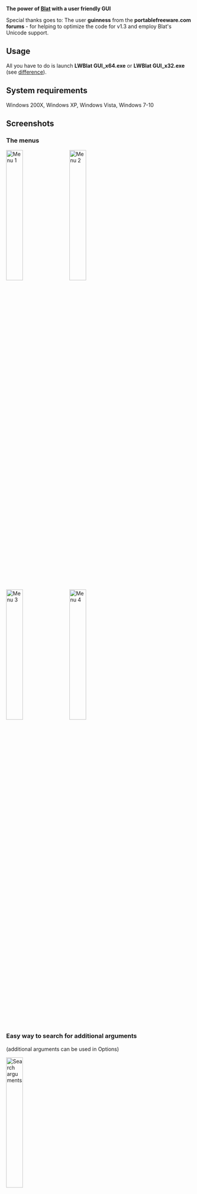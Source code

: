 **The power of [Blat](https://www.blat.net) with a user friendly GUI**

Special thanks goes to:
The user **guinness** from the **portablefreeware.com forums** - for helping to optimize the code for v1.3 and employ Blat's Unicode support. 

## Usage
All you have to do is launch **LWBlat GUI_x64.exe** or **LWBlat GUI_x32.exe** (see [difference](#what-is-the-difference-between-the-32-bit-and-the-64-bit-version)).

## System requirements
Windows 200X, Windows XP, Windows Vista, Windows 7-10

## Screenshots
### The menus

<img src="https://user-images.githubusercontent.com/1773306/90964671-5c85fb80-e4cb-11ea-83d3-ea8805b569a2.png" alt="Menu 1" width="30%">&nbsp;&nbsp;&nbsp;&nbsp;&nbsp;<img src="https://user-images.githubusercontent.com/1773306/90964683-82ab9b80-e4cb-11ea-9a84-685bfe79b235.png" alt="Menu 2" width="30%">

<img src="https://user-images.githubusercontent.com/1773306/90964691-8e975d80-e4cb-11ea-9727-5b8e265af1bd.png" alt="Menu 3" width="30%">&nbsp;&nbsp;&nbsp;&nbsp;&nbsp;<img src="https://user-images.githubusercontent.com/1773306/90964694-99ea8900-e4cb-11ea-8066-ab535fe47c0c.png" alt="Menu 4" width="30%">

### Easy way to search for additional arguments
(additional arguments can be used in Options)

<img src="https://user-images.githubusercontent.com/1773306/90964695-a53db480-e4cb-11ea-91f9-95c901a3e004.png" alt="Search arguments" width="30%">

## FAQ

### Introduction
#### What is Blat?
Blat is a command line e-mailer for Windows. It's portable, it's small and it pretty much has every sending option one could possibly want. Alas, this abandonware's lack of GUI left it in a very user unfriendly state. That is, until LWBlat GUI came along.

#### What is LWBlat GUI?
LWBlat GUI continues where Blat left off. It combines the power of Blat with a user friendly GUI.

#### Does LWBlat GUI require Blat itself?
Yes, it's a GUI frontend for Blat. The actual mailer is still Blat so be sure to download it too. Then either put LWBlat GUI in the same folder or define Blat's location in LWBlat GUI's preferences.

#### Does LWBlat GUI use Blat's DLL file?
Yes, the sending process is properly done through Blat's DLL file.

#### Why don't you add Blat inside the package?
Because it's still a separate program which doesn't even have to be in the same folder.

#### Are the messages sent secured?
No, because Blat itself doesn't support it. It also means you can't use servers that don't support **insecure** sending. If you like to convince Blat makers to support it, please help asking [for OAuth support](https://sourceforge.net/p/blat/feature-requests/30/) and [for SSL support](https://sourceforge.net/p/blat/feature-requests/8/).

#### Can Blat even be used nowadays if most servers block insecure mode?
Not directly, because indeed most servers don't allow to use programs like Blat anymore. However, you can still use Blat as a simulator to try out every possible sending option. You can [convince here](https://sourceforge.net/p/blat/feature-requests/31/) Blat makers to add a direct simulation mode. Until then, you can use another simulator like the free open source [Papercut SMTP](https://github.com/ChangemakerStudios/Papercut-SMTP).

### General

#### Is the program portable?
Yes, no installation is involved. You need to run the main program, see [usage](#usage).

#### What is the difference between the 32-bit and the 64-bit version?
There are no intentional differences. Even more so, the 32-bit version can still be used in 64-bit operating systems. But the 64-bit version is compiled specifically for such systems.

#### What is the PortableApps version?
While the program is [portable by design](#is-the-program-portable), this specific version is compatible with PortableApps ([see forum discussion](https://portableapps.com/node/26192)).

### Window Controls
#### Mail

##### Why can there only be one attachment?
Because Blat is usually used for specialized jobs. If you need a full scale mailer, there's no point using Blat. With that said, you can use LWBlat GUI's Options to manually supply extra attachments.

##### How do I actually send?
You need to click Create and then Send. The Create button would create a command line to be delivered to Blat. LWBlat GUI would try to make sure the command is technically valid. Once you click Send, LWBlat GUI would interpret Blat's numeric result code.

#### Options

##### What is Hostname?
If you leave this field alone, it would be your computer's name on your LAN. It is a required e-mail header. Blat is about the only mailer in the world that lets you anonymize it.

##### Can I use more charsets?
LWBlat GUI lists some basic charsets. The last item in the list lets you enter any additional charset you like. Your custom choice would be kept in your settings until you change to another charset.

##### Can you include charset X by default?
You can submit a feature request.

#### Preferences
##### Should I enable absolute paths?
Only if you want to store the command line and use it in other computers with a different folder structure.

Otherwise, every path setting can be a relative path and even use environmental variables. This makes LWBlat GUI even more portable.
